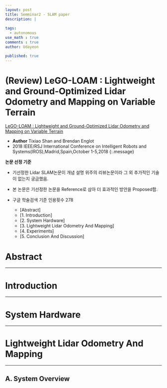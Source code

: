 ```yaml
---
layout: post
title: Semminar2 - SLAM paper 
description: |
  
tags:
  - autonomous
use_math : true
comments : true
author: Udayeon

published: true
---
```


# (Review) LeGO-LOAM : Lightweight and Ground-Optimized Lidar Odometry and Mapping on Variable Terrain

[LeGO-LOAM : Lightweight and Ground-Optimized Lidar Odometry and Mapping on Variable Terrain](https://ieeexplore.ieee.org/document/7995716/metrics#metrics)   
- **Author** Tixiao Shan and Brendan Englot
- 2018 IEEE/RSJ International Conference on Intelligent Robots and Systems(IROS),Madrid,Spain,October 1-5,2018
{:.message}

**논문 선정 기준**   
* 기선정한 Lidar SLAM논문이 개념 설명 위주의 리뷰논문이라 그 외 추가적인 기술이 없는지 궁금했음.
* 본 논문은 기선정한 논문을 Reference로 삼아 더 효과적인 방안을 Proposed함.
* 구글 학술검색 기준 인용횟수 278


  - [Abstract]
  - [1. Introduction]
  - [2. System Hardware]
  - [3. Lightweight Lidar Odometry And Mapping]
  - [4. Experiments]
  - [5. Conclusion And Discussion]

# Abstract
* * *

# Introduction
* * *

# System Hardware
* * *

# Lightweight Lidar Odometry And Mapping
* * *

## A. System Overview












